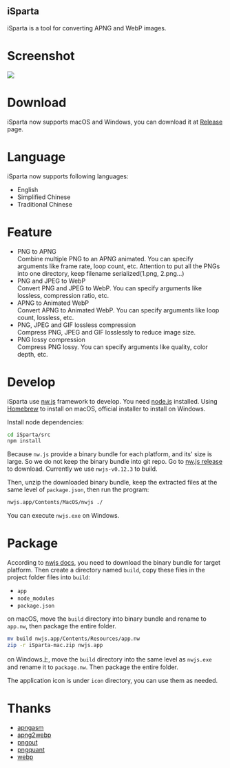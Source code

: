 ## iSparta

iSparta is a tool for converting APNG and WebP images.

# Screenshot

![](https://raw.githubusercontent.com/dreampiggy/iSparta/master/screenshot/screenshot-en.png)

# Download

iSparta now supports macOS and Windows, you can download it at [Release](https://github.com/dreampiggy/iSparta/releases) page.

# Language

iSparta now supports following languages:

+ English
+ Simplified Chinese
+ Traditional Chinese

# Feature

+ PNG to APNG  
  Combine multiple PNG to an APNG animated. You can specify arguments like frame rate, loop count, etc. Attention to put all the PNGs into one directory, keep filename serialized(1.png, 2.png...)
+ PNG and JPEG to WebP  
  Convert PNG and JPEG to WebP. You can specify arguments like lossless, compression ratio, etc.
+ APNG to Animated WebP  
  Convert APNG to Animated WebP. You can specify arguments like loop count, lossless, etc.
+ PNG, JPEG and GIF lossless compression  
  Compress PNG, JPEG and GIF losslessly to reduce image size.
+ PNG lossy compression  
  Compress PNG lossy. You can specify arguments like quality, color depth, etc.

# Develop

iSparta use [nw.js](https://nwjs.io/) framework to develop. You need [node.js](https://nodejs.org/) installed. Using [Homebrew](https://brew.sh/) to install on macOS, official installer to install on Windows.

Install node dependencies:

```bash
cd iSparta/src
npm install
```

Because `nw.js` provide a binary bundle for each platform, and its' size is large. So we do not keep the binary bundle into git repo. Go to [nw.js release](https://dl.nwjs.io/v0.12.3/) to download. Currently we use `nwjs-v0.12.3` to build.

Then, unzip the downloaded binary bundle, keep the extracted files at the same level of `package.json`, then run the program:

```bash
nwjs.app/Contents/MacOS/nwjs ./
```

You can execute `nwjs.exe` on Windows.

# Package

According to [nwjs docs](https://github.com/nwjs/nw.js/wiki/how-to-package-and-distribute-your-apps), you need to download the binary bundle for target platform. Then create a directory named `build`, copy these files in the project folder files into `build`:

+ `app`
+ `node_modules`
+ `package.json`

on macOS, move the `build` directory into binary bundle and rename to `app.nw`, then package the entire folder.

```bash
mv build nwjs.app/Contents/Resources/app.nw
zip -r iSparta-mac.zip nwjs.app
```

on Windows上, move the `build` directory into the same level as `nwjs.exe` and rename it to `package.nw`. Then package the entire folder.

The application icon is under `icon` directory, you can use them as needed.

# Thanks

+ [apngasm](http://apngasm.sourceforge.net/)
+ [apng2webp](https://github.com/Benny-/apng2webp)
+ [pngout](http://advsys.net/ken/utils.htm)
+ [pngquant](https://pngquant.org/)
+ [webp](https://developers.google.com/speed/webp/)
